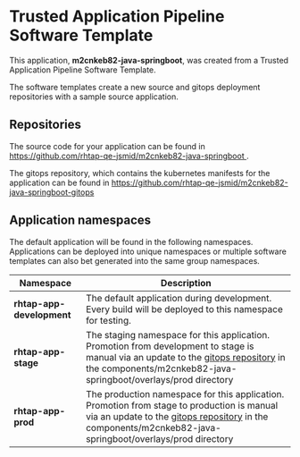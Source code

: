 # Trusted Application Pipeline Software Template

This application, **m2cnkeb82-java-springboot**, was created from a Trusted Application Pipeline Software Template.

The software templates create a new source and gitops deployment repositories with a sample source application. 

## Repositories

The source code for your application can be found in [https://github.com/rhtap-qe-jsmid/m2cnkeb82-java-springboot ](https://github.com/rhtap-qe-jsmid/m2cnkeb82-java-springboot ).
 
The gitops repository, which contains the kubernetes manifests for the application can be found in 
[https://github.com/rhtap-qe-jsmid/m2cnkeb82-java-springboot-gitops ](https://github.com/rhtap-qe-jsmid/m2cnkeb82-java-springboot-gitops ) 

## Application namespaces 

The default application will be found in the following namespaces. Applications can be deployed into unique namespaces or multiple software templates can also bet generated into the same group namespaces.  

|  Namespace   |  Description   |  
| -------- | -------- |   
| **rhtap-app-development** | The default application during development. Every build will be deployed to this namespace for testing. | 
| **rhtap-app-stage** | The staging namespace for this application. Promotion from development to stage is manual via an update to the [gitops repository](https://github.com/rhtap-qe-jsmid/m2cnkeb82-java-springboot-gitops ) in the components/m2cnkeb82-java-springboot/overlays/prod directory |  
| **rhtap-app-prod** | The production namespace for this application. Promotion from stage to production is manual via an update to the [gitops repository](https://github.com/rhtap-qe-jsmid/m2cnkeb82-java-springboot-gitops ) in the components/m2cnkeb82-java-springboot/overlays/prod directory | 